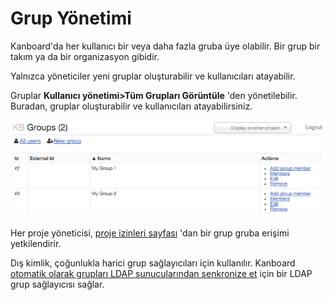 Grup Yönetimi
=================

Kanboard'da her kullanıcı bir veya daha fazla gruba üye olabilir.
Bir grup bir takım ya da bir organizasyon gibidir.

Yalnızca yöneticiler yeni gruplar oluşturabilir ve kullanıcıları atayabilir.

Gruplar **Kullanıcı yönetimi>Tüm Grupları Görüntüle** 'den yönetilebilir.
Buradan, gruplar oluşturabilir ve kullanıcıları atayabilirsiniz.

![Group Management](../screenshots/groups-management.png)

Her proje yöneticisi, [proje izinleri sayfası](project-permissions.markdown) 'dan bir grup gruba erişimi yetkilendirir.

Dış kimlik, çoğunlukla harici grup sağlayıcıları için kullanılır.
Kanboard [otomatik olarak grupları LDAP sunucularından senkronize et](ldap-group-sync.markdown) için bir LDAP grup sağlayıcısı sağlar.
